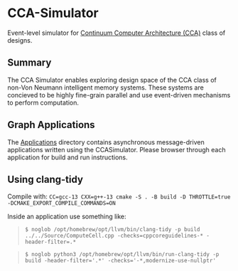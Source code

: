 # CCA-Simulator
Event-level simulator for [Continuum Computer Architecture (CCA)](https://superfri.org/index.php/superfri/article/view/188) class of designs.

## Summary
The CCA Simulator enables exploring design space of the CCA class of non-Von Neumann intelligent memory systems. These systems are concieved to be highly fine-grain parallel and use event-driven mechanisms to perform computation.

## Graph Applications
The [Applications](/Applications/) directory contains asynchronous message-driven applications written using the CCASimulator. Please browser through each application for build and run instructions.

## Using clang-tidy
Compile with: `CC=gcc-13 CXX=g++-13 cmake -S . -B build -D THROTTLE=true -DCMAKE_EXPORT_COMPILE_COMMANDS=ON`

Inside an application use something like:
> `$ noglob /opt/homebrew/opt/llvm/bin/clang-tidy -p build ../../Source/ComputeCell.cpp -checks=cppcoreguidelines-* -header-filter=.*`

> `$ noglob python3 /opt/homebrew/opt/llvm/bin/run-clang-tidy -p build -header-filter='.*' -checks='-*,modernize-use-nullptr'`
